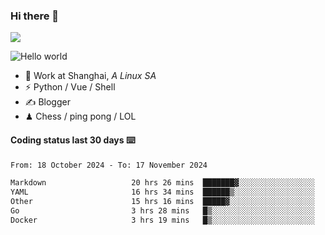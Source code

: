 ### Hi there 👋
![](https://komarev.com/ghpvc/?username=Xuhandsome)


<img src="https://github-readme-stats.vercel.app/api?username=XuHandsome&show_icons=true&theme=merko" alt="Hello world">

<br/>

- 🍻  Work at Shanghai, _A Linux SA_
- ⚡  Python / Vue / Shell
- ✍️  Blogger
- ♟  Chess / ping pong / LOL

#### Coding status last 30 days ⌨️

<!--START_SECTION:waka-->

```txt
From: 18 October 2024 - To: 17 November 2024

Markdown                   20 hrs 26 mins  ███████▓░░░░░░░░░░░░░░░░░   31.01 %
YAML                       16 hrs 34 mins  ██████▒░░░░░░░░░░░░░░░░░░   25.14 %
Other                      15 hrs 16 mins  █████▓░░░░░░░░░░░░░░░░░░░   23.19 %
Go                         3 hrs 28 mins   █▒░░░░░░░░░░░░░░░░░░░░░░░   05.27 %
Docker                     3 hrs 19 mins   █▒░░░░░░░░░░░░░░░░░░░░░░░   05.04 %
```

<!--END_SECTION:waka-->

